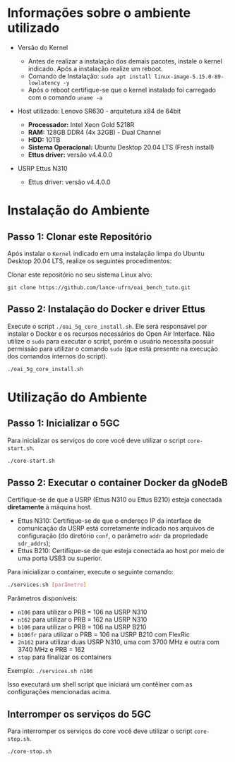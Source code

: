 # Informações sobre o ambiente utilizado

* Versão do Kernel
  * Antes de realizar a instalação dos demais pacotes, instale o kernel indicado. Após a instalação realize um reboot.
  * Comando de Instalação: `sudo apt install linux-image-5.15.0-89-lowlatency -y`
  * Após o reboot certifique-se que o kernel instalado foi carregado com o comando `uname -a`

* Host utilizado: Lenovo SR630 - arquitetura x84 de 64bit
  * **Processador:** Intel Xeon Gold 5218R
  * **RAM:** 128GB DDR4 (4x 32GB) - Dual Channel
  * **HDD:** 10TB
  * **Sistema Operacional:** Ubuntu Desktop 20.04 LTS (Fresh install)
  * **Ettus driver:** versão v4.4.0.0

* USRP Ettus N310
  * Ettus driver: versão v4.4.0.0

# Instalação do Ambiente
## Passo 1: Clonar este Repositório
Após instalar o `Kernel` indicado em uma instalação limpa do Ubuntu Desktop 20.04 LTS, realize os seguintes procedimentos:

Clonar este repositório no seu sistema Linux alvo:
```
git clone https://github.com/lance-ufrn/oai_bench_tuto.git
```

## Passo 2: Instalação do Docker e driver Ettus
Execute o script `./oai_5g_core_install.sh`. Ele será responsável por instalar o Docker e os recursos necessários do Open Air Interface. Não utilize o `sudo` para executar o script, porém o usuário necessita possuir permissão para utilizar o comando `sudo` (que está presente na execução dos comandos internos do script).

```bash
./oai_5g_core_install.sh
```


# Utilização do Ambiente
## Passo 1: Inicializar o 5GC
Para inicializar os serviços do core você deve utilizar o script `core-start.sh`.

```bash
./core-start.sh
```

## Passo 2: Executar o container Docker da gNodeB
Certifique-se de que a USRP (Ettus N310 ou Ettus B210) esteja conectada **diretamente** à máquina host.
* Ettus N310: Certifique-se de que o endereço IP da interface de comunicação da USRP está corretamente indicado nos arquivos de configuração (do diretório `conf`, o parâmetro `addr` da propriedade `sdr_addrs`);
* Ettus B210: Certifique-se de que esteja conectada ao host por meio de uma porta USB3 ou superior.

Para inicializar o container, execute o seguinte comando:
```bash
./services.sh [parâmetro]
```

Parâmetros disponíveis:
- `n106` para utilizar o PRB = 106 na USRP N310
- `n162` para utilizar o PRB = 162 na USRP N310
- `b106` para utilizar o PRB = 106 na USRP B210
- `b106fr` para utilizar o PRB = 106 na USRP B210 com FlexRic
- `2n162` para utilizar duas USRP N310, uma com 3700 MHz e outra com 3740 MHz e PRB = 162
- `stop` para finalizar os containers

Exemplo: `./services.sh n106`

Isso executará um shell script que iniciará um contêiner com as configurações mencionadas acima.


## Interromper os serviços do 5GC
Para interromper os serviços do core você deve utilizar o script `core-stop.sh`.

```bash
./core-stop.sh
```

